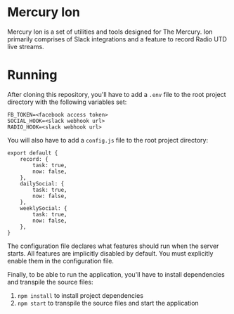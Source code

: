 # Mercury Ion

Mercury Ion is a set of utilities and tools designed for The Mercury. Ion primarily comprises of Slack integrations and a feature to record Radio UTD live streams.

# Running

After cloning this repository, you'll have to add a `.env` file to the root project directory with the following variables set:

    FB_TOKEN=<facebook access token>
    SOCIAL_HOOK=<slack webhook url>
    RADIO_HOOK=<slack webhook url>

You will also have to add a `config.js` file to the root project directory:

    export default {
        record: {
            task: true,
            now: false,
        },
        dailySocial: {
            task: true,
            now: false,
        },
        weeklySocial: {
            task: true,
            now: false,
        },
    }

The configuration file declares what features should run when the server starts. All features are implicitly disabled by default. You must explicitly enable them in the configuration file.

Finally, to be able to run the application, you'll have to install dependencies and transpile the source files:

1. `npm install` to install project dependencies
2. `npm start` to transpile the source files and start the application
